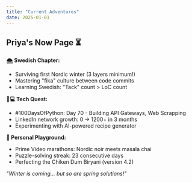 ```yaml
---
title: "Current Adventures"
date: 2025-01-01
---
```


## Priya's Now Page ⏳

**🌨️ Swedish Chapter:**
- Surviving first Nordic winter (3 layers minimum!)
- Mastering "fika" culture between code commits
- Learning Swedish: "Tack" count > LoC count

**👩💻 Tech Quest:**
- #100DaysOfPython: Day 70 - Building API Gateways, Web Scrapping
- LinkedIn network growth: 0 → 1200+ in 3 months
- Experimenting with AI-powered recipe generator

**🧩 Personal Playground:**
- Prime Video marathons: Nordic noir meets masala chai
- Puzzle-solving streak: 23 consecutive days
- Perfecting the Chiken Dum Biryani (version 4.2)

*"Winter is coming... but so are spring solutions!"*